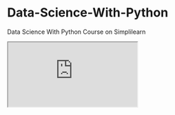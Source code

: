 # Data-Science-With-Python
Data Science With Python Course on Simplilearn
<iframe src="https://raw.githubusercontent.com/kanaishk/Data-Science-With-Python/9c6364a71933aab253f430d0ca09456596d3ad70/Simplilearn%20Certificate.pdf?token=AEJ4QL6OAYC5C554JVRQLLTEMONRO"></iframe>
